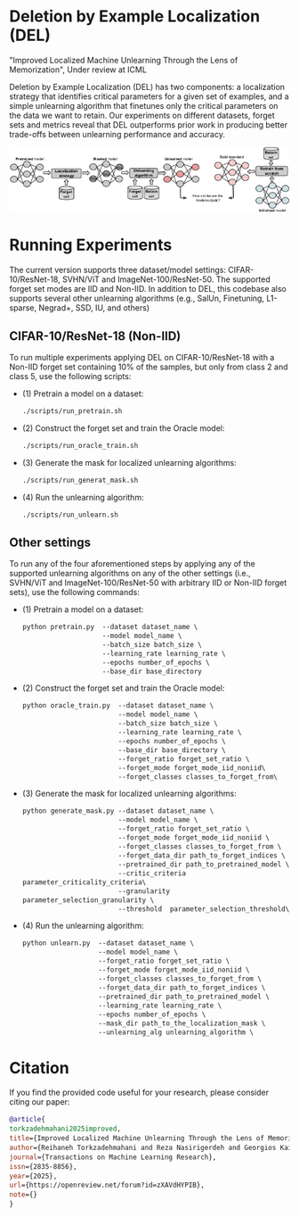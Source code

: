 # Deletion by Example Localization (DEL)
"Improved Localized Machine Unlearning Through the Lens of Memorization", Under review at ICML

Deletion by Example Localization (DEL) has two components: a localization strategy that identifies critical parameters 
for a given set of examples, and a simple unlearning algorithm that finetunes only the critical parameters on the data 
we want to retain. Our experiments on different datasets, forget sets and metrics reveal that DEL outperforms prior work
in producing better trade-offs between unlearning performance and accuracy.

![](localized_unlearning.png)

# Running Experiments 
The current version supports three dataset/model settings: CIFAR-10/ResNet-18, SVHN/ViT and ImageNet-100/ResNet-50.
The supported forget set modes are IID and Non-IID. In addition to DEL, this codebase also supports several other
unlearning algorithms (e.g., SalUn, Finetuning, L1-sparse, Negrad+, SSD, IU, and others)

## CIFAR-10/ResNet-18 (Non-IID) 
To run multiple experiments applying DEL on CIFAR-10/ResNet-18 with a Non-IID forget set containing 10% of the samples, but only from class 2
and class 5, use the following scripts:

 - (1) Pretrain a model on a dataset: 
    ```bash
    ./scripts/run_pretrain.sh
    ```

 - (2) Construct the forget set and train the Oracle model: 
    ```bash
    ./scripts/run_oracle_train.sh
    ```

 - (3) Generate the mask for localized unlearning algorithms: 
    ```bash
    ./scripts/run_generat_mask.sh
    ```

 - (4) Run the unlearning algorithm: 
    ```bash
    ./scripts/run_unlearn.sh 
    ```

## Other settings
To run any of the four aforementioned steps by applying any of the supported unlearning algorithms on any of the other 
settings (i.e., SVHN/ViT and ImageNet-100/ResNet-50 with arbitrary IID or Non-IID forget sets), use the following commands:
 - (1) Pretrain a model on a dataset: 
    ```
   python pretrain.py  --dataset dataset_name \
                        --model model_name \
                        --batch_size batch_size \
                        --learning_rate learning_rate \
                        --epochs number_of_epochs \
                        --base_dir base_directory
    ```

 - (2) Construct the forget set and train the Oracle model: 
   ```
   python oracle_train.py  --dataset dataset_name \
                           --model model_name \
                           --batch_size batch_size \
                           --learning_rate learning_rate \
                           --epochs number_of_epochs \
                           --base_dir base_directory \
                           --forget_ratio forget_set_ratio \
                           --forget_mode forget_mode_iid_noniid\
                           --forget_classes classes_to_forget_from\
      ```

 - (3) Generate the mask for localized unlearning algorithms: 
   ```
   python generate_mask.py --dataset dataset_name \
                           --model model_name \
                           --forget_ratio forget_set_ratio \
                           --forget_mode forget_mode_iid_noniid \
                           --forget_classes classes_to_forget_from \
                           --forget_data_dir path_to_forget_indices \
                           --pretrained_dir path_to_pretrained_model \
                           --critic_criteria parameter_criticality_criteria\
                           --granularity parameter_selection_granularity \
                           --threshold  parameter_selection_threshold\
     ```

 - (4) Run the unlearning algorithm: 
   ```
   python unlearn.py  --dataset dataset_name \
                      --model model_name \
                      --forget_ratio forget_set_ratio \
                      --forget_mode forget_mode_iid_noniid \
                      --forget_classes classes_to_forget_from \
                      --forget_data_dir path_to_forget_indices \
                      --pretrained_dir path_to_pretrained_model \
                      --learning_rate learning_rate \
                      --epochs number_of_epochs \
                      --mask_dir path_to_the_localization_mask \
                      --unlearning_alg unlearning_algorithm \
      ```
# Citation
If you find the provided code useful for your research, please consider citing our paper:
```bibtex
@article{
torkzadehmahani2025improved,
title={Improved Localized Machine Unlearning Through the Lens of Memorization},
author={Reihaneh Torkzadehmahani and Reza Nasirigerdeh and Georgios Kaissis and Daniel Rueckert and Gintare Karolina Dziugaite and Eleni Triantafillou},
journal={Transactions on Machine Learning Research},
issn={2835-8856},
year={2025},
url={https://openreview.net/forum?id=zXAVdHYPIB},
note={}
}
